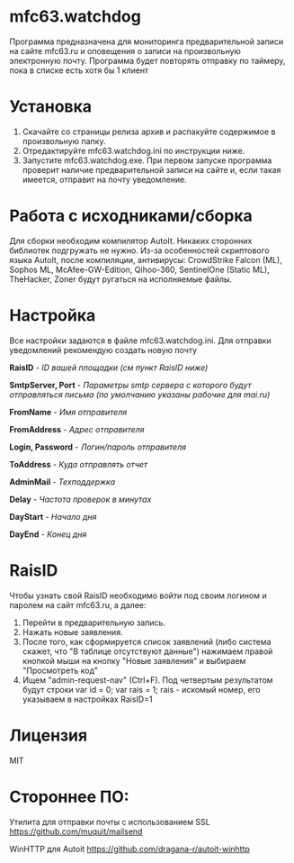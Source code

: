 # mfc63.watchdog
Программа предназначена для мониторинга предварительной записи на сайте mfc63.ru и оповещения о записи на произвольную электронную почту. Программа будет повторять отправку по таймеру, пока в списке есть хотя бы 1 клиент

# Установка
1. Скачайте со страницы релиза архив и распакуйте содержимое в произвольную папку.
2. Отредактируйте mfc63.watchdog.ini по инструкции ниже.
3. Запустите mfc63.watchdog.exe. При первом запуске программа проверит наличие предварительной записи на сайте и, если такая имеется, отправит на почту уведомление.

# Работа с исходниками/сборка
Для сборки необходим компилятор AutoIt. Никаких сторонних библиотек подгружать не нужно. Из-за особенностей скриптового языка AutoIt, после компиляции, антивирусы: CrowdStrike Falcon (ML), Sophos ML, McAfee-GW-Edition, Qihoo-360, SentinelOne (Static ML), TheHacker, Zoner будут ругаться на исполняемые файлы.

# Настройка
Все настройки задаются в файле mfc63.watchdog.ini. Для отправки уведомлений рекомендую создать новую почту

**RaisID** - *ID вашей площадки (см пункт RaisID ниже)*

**SmtpServer, Port** - *Параметры smtp сервера с которого будут отправляться письма (по умолчанию указаны рабочие для mai.ru)*

**FromName** - *Имя отправителя*

**FromAddress** - *Адрес отправителя*

**Login, Password** - *Логин/пароль отправителя*

**ToAddress** - *Куда отправлять отчет*

**AdminMail** - *Техподдержка*

**Delay** - *Частота проверок в минутах*

**DayStart** - *Начало дня*

**DayEnd** - *Конец дня*

# RaisID
Чтобы узнать свой RaisID необходимо войти под своим логином и паролем на сайт mfc63.ru, а далее:
1. Перейти в предварительную запись.
2. Нажать новые заявления.
3. После того, как сформируется список заявлений (либо система скажет, что "В таблице отсутствуют данные") нажимаем правой кнопкой мыши на кнопку "Новые заявления" и выбираем "Просмотреть код"
4. Ищем "admin-request-nav" (Ctrl+F). Под четвертым результатом будут строки var id = 0; var rais = 1; rais - искомый номер, его указываем в настройках RaisID=1

# Лицензия
MIT

# Стороннее ПО:
Утилита для отправки почты с использованием SSL
https://github.com/muquit/mailsend

WinHTTP для Autoit
https://github.com/dragana-r/autoit-winhttp
